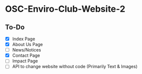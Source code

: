# OSC-Enviro-Club-Website-2

## To-Do

- [x] Index Page
- [x] About Us Page
- [ ] News/Notices
- [x] Contact Page
- [ ] Impact Page
- [ ] API to change website without code (Primarily Text & Images)

##
